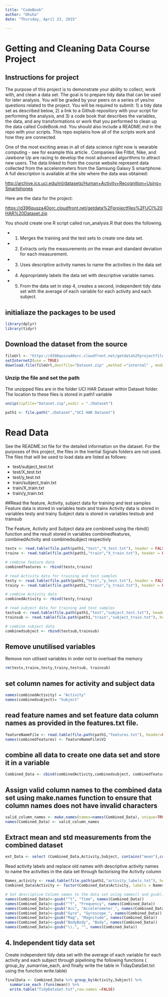 ```yaml
---
title: "CodeBook"
author: "Dhuha"
date: "Thursday, April 23, 2015"

---
```


# Getting and Cleaning Data Course Project
## Instructions for project
The purpose of this project is to demonstrate your ability to collect, work with, and clean a data set. The goal is to prepare tidy data that can be used for later analysis. You will be graded by your peers on a series of yes/no questions related to the project. You will be required to submit: 1) a tidy data set as described below, 2) a link to a Github repository with your script for performing the analysis, and 3) a code book that describes the variables, the data, and any transformations or work that you performed to clean up the data called CodeBook.md. You should also include a README.md in the repo with your scripts. This repo explains how all of the scripts work and how they are connected.

One of the most exciting areas in all of data science right now is wearable computing - see for example this article . Companies like Fitbit, Nike, and Jawbone Up are racing to develop the most advanced algorithms to attract new users. The data linked to from the course website represent data collected from the accelerometers from the Samsung Galaxy S smartphone. A full description is available at the site where the data was obtained:

http://archive.ics.uci.edu/ml/datasets/Human+Activity+Recognition+Using+Smartphones

Here are the data for the project:

https://d396qusza40orc.cloudfront.net/getdata%2Fprojectfiles%2FUCI%20HAR%20Dataset.zip 

You should create one R script called run_analysis.R that does the following.

* 1. Merges the training and the test sets to create one data set.
* 2. Extracts only the measurements on the mean and standard deviation for each measurement.
* 3. Uses descriptive activity names to name the activities in the data set
* 4. Appropriately labels the data set with descriptive variable names.
* 5. From the data set in step 4, creates a second, independent tidy data set with the average of each variable for each activity and each subject.

## initialiaze the packages to be used


```r
library(dplyr)
library(tidyr)
```

## Download the dataset from the source


```r
fileUrl <- "https://d396qusza40orc.cloudfront.net/getdata%2Fprojectfiles%2FUCI%20HAR%20Dataset.zip"
setInternet2(use = TRUE)
download.file(fileUrl,destfile="Dataset.zip" ,method ="internal" , mode="wb")
```
### Unzip the file and set the path
The unzipped files are in the folder UCI HAR Dataset within Dataset folder.
The location to these files is stored in path1 variable

```r
unzip(zipfile="Dataset.zip",exdir = "./Dataset")
```

```r
path1 <- file.path("./Dataset","UCI HAR Dataset")
```
# Read Data
See the README.txt file for the detailed information on the dataset. For the purposes of this project, the files in the Inertial Signals folders are not used. The files that will be used to load data are listed as follows:

* test/subject_test.txt
* test/X_test.txt
* test/y_test.txt
* train/subject_train.txt
* train/X_train.txt
* train/y_train.txt

##Read the feature, Activity, subject data for training and test samples
Feature data is stored in variables testx and trainx
Activity data is stored in variables testy and trainy
Subject data is stored in variables testsub and trainsub

The Feature, Activity and Subject data are combined using the rbind() function and the result stored in variables combinedfeatures, combinedActivity and combinedsubject respectivly


```r
testx <- read.table(file.path(path1,"test","X_test.txt"), header = FALSE) 
trainx <- read.table(file.path(path1,"train","X_train.txt"), header = FALSE)

# combine feature data
combinedfeatures <- rbind(testx,trainx)

# read Activity data for training and test samples
testy <- read.table(file.path(path1,"test","y_test.txt"), header = FALSE)
trainy <- read.table(file.path(path1,"train","y_train.txt"), header = FALSE)

# combine Activity data
combinedActivity <- rbind(testy,trainy)

# read subject data for training and test samples
testsub <- read.table(file.path(path1,"test","subject_test.txt"), header = FALSE)
trainsub <- read.table(file.path(path1,"train","subject_train.txt"), header = FALSE)

# combine subject data
combinedsubject <- rbind(testsub,trainsub)
```

## Remove unutilised variables
Remove non utilised variables in order not to overload the memory


```r
rm(testx,trainx,testy,trainy,testsub, trainsub)
```

## set column names for activity and subject data


```r
names(combinedActivity) = "Activity"
names(combinedsubject)= "Subject"
```

## read feature names and set feature data column names as provided in the features.txt file.


```r
featureNameFile <- read.table(file.path(path1,"features.txt"), header=FALSE)
names(combinedfeatures) <- featureNameFile$V2
```
## combine all data to create one data set and store it in a variable 

```r
Combined_Data <- cbind(combinedActivity,combinedsubject, combinedfeatures)
```
## Assign valid column names to the combined data set  using  make.names function to ensure that column names does not have invalid characters

```r
valid_column_names <- make.names(names=names(Combined_Data), unique=TRUE, allow_ = TRUE)
names(Combined_Data) <- valid_column_names
```

## Extract mean and std measurements from the combined dataset

```r
ext_Data <- select (Combined_Data,Activity,Subject, contains("mean"),contains("std"))
```
Read activity labels and replace old names with descriptive activity names to name the activities in the data set through factorising the Activity column 

```r
Names_activity <- read.table(file.path(path1,"activity_labels.txt"), header = FALSE)
Combined_Data$Activity <- factor(Combined_Data$Activity, labels = Names_activity[,2] )

# Set descriptive Column names to the data set using names() and gsub()
names(Combined_Data)<-gsub("^t", "Time", names(Combined_Data))
names(Combined_Data)<-gsub("^f", "Frequency", names(Combined_Data))
names(Combined_Data)<-gsub("Acc", "Accelerometer_", names(Combined_Data))
names(Combined_Data)<-gsub("Gyro", "Gyroscope_", names(Combined_Data))
names(Combined_Data)<-gsub("Mag", "Magnitude", names(Combined_Data))
names(Combined_Data)<-gsub("BodyBody", "Body", names(Combined_Data))
names(Combined_Data)<-gsub("\\.", "", names(Combined_Data))
```
## 4. Independent tidy data set 

Create independent tidy data set with the average of each variable for each activity and each subject through pipelining the following functions ( group_by ,sumarrise_each, and finally write the table in TidayDataSet.txt using the function write.table)

```r
finalData <- Combined_Data %>% group_by(Activity,Subject) %>% 
  summarise_each (funs(mean)) %>%
  write.table("TidyDataSet.txt",row.names =FALSE)
```



